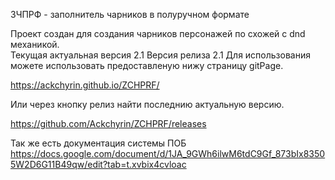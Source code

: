 ЗЧПРФ - заполнитель чарников в полуручном формате

Проект создан для создания чарников персонажей по схожей с dnd механикой.  
Текущая актуальная версия 2.1 
Версия релиза 2.1
Для использования можете использовать предоставленую нижу страницу gitPage.  
  
https://ackchyrin.github.io/ZCHPRF/  
  
Или через кнопку релиз найти последнию актуальную версию.  
  
https://github.com/Ackchyrin/ZCHPRF/releases  

Так же есть документация системы ПОБ
https://docs.google.com/document/d/1JA_9GWh6ilwM6tdC9Gf_873bIx83505W2D6G11B49qw/edit?tab=t.xvbix4cvloac
